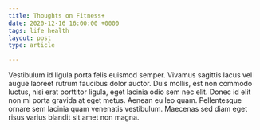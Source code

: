 ```yaml
---
title: Thoughts on Fitness+
date: 2020-12-16 16:00:00 +0000
tags: life health
layout: post
type: article

---
```

Vestibulum id ligula porta felis euismod semper. Vivamus sagittis lacus vel augue laoreet rutrum faucibus dolor auctor. Duis mollis, est non commodo luctus, nisi erat porttitor ligula, eget lacinia odio sem nec elit. Donec id elit non mi porta gravida at eget metus. Aenean eu leo quam. Pellentesque ornare sem lacinia quam venenatis vestibulum. Maecenas sed diam eget risus varius blandit sit amet non magna.